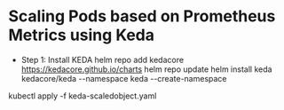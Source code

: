 






# Scaling Pods based on Prometheus Metrics using Keda
- Step 1: Install KEDA
 helm repo add kedacore https://kedacore.github.io/charts
 helm repo update
 helm install keda kedacore/keda --namespace keda --create-namespace


kubectl apply -f keda-scaledobject.yaml
